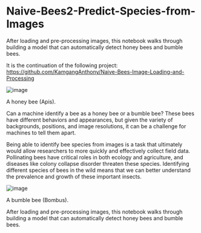 # Naive-Bees2-Predict-Species-from-Images
After loading and pre-processing images, this notebook walks through building a model that can automatically detect honey bees and bumble bees.

It is the continuation of the following project: https://github.com/KamgangAnthony/Naive-Bees-Image-Loading-and-Processing

![image](https://user-images.githubusercontent.com/50509053/173658076-06c90f5a-c0c1-4dc6-99bd-5b094f12f96d.png)

A honey bee (Apis).

Can a machine identify a bee as a honey bee or a bumble bee? These bees have different behaviors and appearances, but given the variety of backgrounds, positions, and image resolutions, it can be a challenge for machines to tell them apart.

Being able to identify bee species from images is a task that ultimately would allow researchers to more quickly and effectively collect field data. Pollinating bees have critical roles in both ecology and agriculture, and diseases like colony collapse disorder threaten these species. Identifying different species of bees in the wild means that we can better understand the prevalence and growth of these important insects.

![image](https://user-images.githubusercontent.com/50509053/173658132-bf30c683-87d7-41c2-ae3d-8f23da1a7aa6.png)

A bumble bee (Bombus).

After loading and pre-processing images, this notebook walks through building a model that can automatically detect honey bees and bumble bees.
